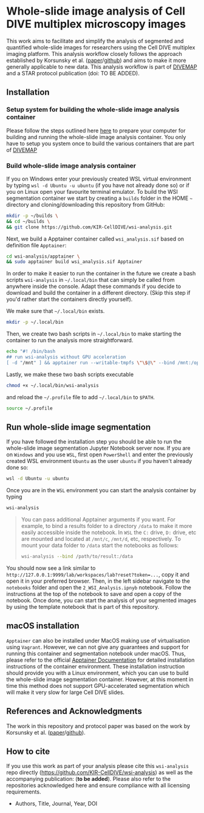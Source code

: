 # Whole-slide image analysis of Cell DIVE multiplex microscopy images

This work aims to facilitate and simplify the analysis of segmented and quantified whole-slide images for researchers using the Cell DIVE multiplex imaging platform. This analysis workflow closely follows the approach established by Korsunsky et al. ([paper](https://doi.org/10.1016%2Fj.medj.2022.05.002)/[github](https://github.com/immunogenomics/fibroblastatlas2022)) and aims to make it more generally applicable to new data. This analysis workflow is part of [DIVEMAP](https://github.com/KIR-CellDIVE/DIVE-MAP) and a STAR protocol publication (doi: TO BE ADDED).

## Installation

### Setup system for building the whole-slide image analysis container
Please follow the steps outlined here [here](https://github.com/KIR-CellDIVE/wsi-analysis) to prepare your computer for building and running the whole-slide image analysis container. You only have to setup you system once to build the various containers that are part of [DIVEMAP](https://github.com/KIR-CellDIVE/DIVE-MAP)

### Build whole-slide image analysis container

If you on Windows enter your previously created WSL virtual environment by typing `wsl -d Ubuntu -u ubuntu` (if you have not already done so) or if you on Linux open your favourite terminal emulator. To build the WSI segmentation container we start by creating a `builds` folder in the HOME `~` directory and cloning/downloading this repository from GitHub: 


```bash
mkdir -p ~/builds \
&& cd ~/builds \
&& git clone https://github.com/KIR-CellDIVE/wsi-analysis.git
```
Next, we build a Apptainer container called `wsi_analysis.sif` based on definition file `Apptainer`:

```bash
cd wsi-analysis/apptainer \
&& sudo apptainer build wsi_analysis.sif Apptainer
```

In order to make it easier to run the container in the future we create a bash scripts `wsi-analysis` in `~/.local/bin` that can simply be called from anywhere inside the console. Adapt these commands if you decide to download and build the container in a different directory. (Skip this step if you'd rather start the containers directly yourself). 

We make sure that `~/.local/bin` exists.
```bash
mkdir -p ~/.local/bin
```
Then, we create two bash scripts in `~/.local/bin` to make starting the container to run the analysis more straightforward.


```bash
echo "#! /bin/bash
## run wsi-analysis without GPU acceleration
[ -d "/mnt" ] && apptainer run --writable-tmpfs \"\$@\" --bind /mnt:/opt/analysis/drives --bind /:/opt/analysis/host $HOME/builds/wsi-analysis/apptainer/wsi_analysis.sif || apptainer run --writable-tmpfs \"\$@\" --bind /:/opt/analysis/host $HOME/builds/wsi-analysis/apptainer/wsi_analysis.sif" > ~/.local/bin/wsi-analysis
```
Lastly, we make these two bash scripts executable

```bash
chmod +x ~/.local/bin/wsi-analysis
```
and reload the `~/.profile` file to add `~/.local/bin` to `$PATH`.
```bash
source ~/.profile
```



## Run whole-slide image segmentation

If you have followed the installation step you should be able to run the whole-slide image segmentation Jupyter Notebook server now. If you are on `Windows` and you use `WSL`, first open `PowerShell` and enter the previously created WSL environment `Ubuntu` as the user `ubuntu` if you haven't already done so:

```bash
wsl -d Ubuntu -u ubuntu
```

Once you are in the `WSL` environment you can start the analysis container by typing
```bash
wsi-analysis
```

> You can pass additional Apptainer arguments if you want. For example, to bind a results folder to a directory `/data` to make it more easily accessible inside the notebook. In `WSL` the `C:` drive, `D:` drive, etc are mounted and located at `/mnt/c`, `/mnt/d`, etc, respectively. To mount your data folder to `/data` start the notebooks as follows:
>```bash 
> wsi-analysis --bind /path/to/result:/data
>```
>

You should now see a link similar to `http://127.0.0.1:9999/lab/workspaces/lab?reset?token=...`, copy it and open it in your preferred browser. Then, in the left sidebar navigate to the `notebooks` folder and open the `2_WSI_Analysis.ipnyb` notebook. Follow the instructions at the top of the notebook to save and open a copy of the notebook. Once done, you can start the analysis of your segmented images by using the template notebook that is part of this repository.


## macOS installation
`Apptainer` can also be installed under MacOS making use of virtualisation using `Vagrant`. However, we can not give any guarantees and support for running this container and segmentation notebook under macOS. Thus, please refer to the official [Apptainer Documentation](https://apptainer.org/docs/admin/main/installation.html#mac) for detailed installation instructions of the container environment. These installation instruction should provide you with a Linux environment, which you can use to build the whole-slide image segmentation container. However, at this moment in time this method does not support GPU-accelerated segmentation which will make it very slow for large Cell DIVE slides.


## References and Acknowledgments

The work in this repository and protocol paper was based on the work by Korsunsky et al. ([paper](https://doi.org/10.1016%2Fj.medj.2022.05.002)/[github](https://github.com/immunogenomics/fibroblastatlas2022)).


## How to cite

If you use this work as part of your analysis please cite this `wsi-analysis` repo directly (https://github.com/KIR-CellDIVE/wsi-analysis) as well as the accompanying publication: (**to be added**). Please also refer to the repositories acknowledged here and ensure compliance with all licensing requirements.

* Authors, Title, Journal, Year, DOI
